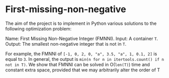 # First-missing-non-negative

The aim of the project is to implement in Python various solutions to the following optimization problem:

Name: First Missing Non-Negative Integer (FMNNI).
Input: A container `T`.
Output: The smallest non-negative integer that is not in `T`.

For example, the FMNNI of `[-1, 0, 2, 0, "a", 3.5, "a", 1, 0.1, 2]` is equal to `3`.
In general, the output is `min(n for n in itertools.count() if n not in T)`.
We show that FMNNI can be solved in O(`len(T)`) time and constant extra space,
provided that we may arbitrarily alter the order of T 

